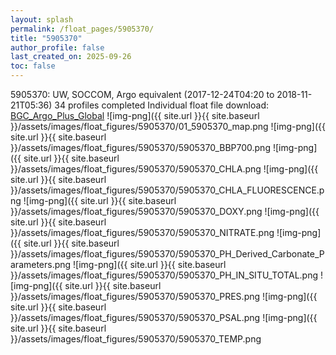 ```yaml
---
layout: splash
permalink: /float_pages/5905370/
title: "5905370"
author_profile: false
last_created_on: 2025-09-26
toc: false
---
```

 
5905370: UW, SOCCOM, Argo equivalent (2017-12-24T04:20 to 2018-11-21T05:36)
34 profiles completed
Individual float file download: [BGC_Argo_Plus_Global](https://ftp.soest.hawaii.edu/bgc_argo_plus/Individual_Floats/outliers_removed/5905370_Sprof_processed.nc)
![img-png]({{ site.url }}{{ site.baseurl }}/assets/images/float_figures/5905370/01_5905370_map.png
![img-png]({{ site.url }}{{ site.baseurl }}/assets/images/float_figures/5905370/5905370_BBP700.png
![img-png]({{ site.url }}{{ site.baseurl }}/assets/images/float_figures/5905370/5905370_CHLA.png
![img-png]({{ site.url }}{{ site.baseurl }}/assets/images/float_figures/5905370/5905370_CHLA_FLUORESCENCE.png
![img-png]({{ site.url }}{{ site.baseurl }}/assets/images/float_figures/5905370/5905370_DOXY.png
![img-png]({{ site.url }}{{ site.baseurl }}/assets/images/float_figures/5905370/5905370_NITRATE.png
![img-png]({{ site.url }}{{ site.baseurl }}/assets/images/float_figures/5905370/5905370_PH_Derived_Carbonate_Parameters.png
![img-png]({{ site.url }}{{ site.baseurl }}/assets/images/float_figures/5905370/5905370_PH_IN_SITU_TOTAL.png
![img-png]({{ site.url }}{{ site.baseurl }}/assets/images/float_figures/5905370/5905370_PRES.png
![img-png]({{ site.url }}{{ site.baseurl }}/assets/images/float_figures/5905370/5905370_PSAL.png
![img-png]({{ site.url }}{{ site.baseurl }}/assets/images/float_figures/5905370/5905370_TEMP.png
